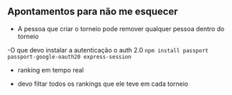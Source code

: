 ## Apontamentos para não me esquecer

- A pessoa que criar o torneio pode remover qualquer pessoa dentro do torneio

-O que devo instalar a autenticação o auth 2.0
`npm install passport passport-google-oauth20 express-session`

- ranking em tempo real

- devo filtar todos os rankings que ele teve em cada torneio
